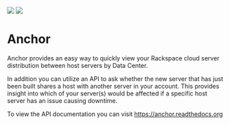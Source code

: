 <a href="http://drone.cloud-api.info/github.com/rackerlabs/anchor"><img src="http://drone.cloud-api.info/github.com/rackerlabs/anchor/status.svg?branch=master" /></a>&nbsp;<a href="https://anchor.readthedocs.org"><img src="https://readthedocs.org/projects/anchor/badge/?version=latest" /></a>

Anchor
========

Anchor provides an easy way to quickly view your Rackspace cloud server distribution between host servers by Data Center.

In addition you can utilize an API to ask whether the new server that has just been built shares a host with another server in your account. This provides insight into which of your server(s) would be affected if a specific host server has an issue causing downtime.

To view the API documentation you can visit https://anchor.readthedocs.org
